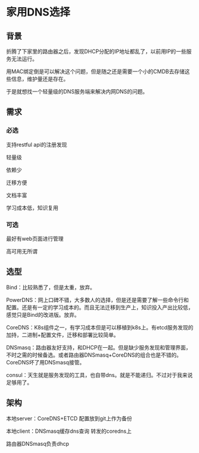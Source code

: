 # 家用DNS选择

## 背景

折腾了下家里的路由器之后，发现DHCP分配的IP地址都乱了，以前用IP的一些服务无法运行。

用MAC绑定倒是可以解决这个问题，但是随之还是需要一个小的CMDB去存储这些信息，维护量还是存在。

于是就想找一个轻量级的DNS服务端来解决内网DNS的问题。

## 需求

### 必选

支持restful api的注册发现

轻量级

依赖少

迁移方便

文档丰富

学习成本低，知识复用

### 可选

最好有web页面进行管理

高可用无所谓



## 选型

Bind：比较熟悉了，但是太重，放弃。

PowerDNS：网上口碑不错，大多数人的选择，但是还是需要了解一些命令行和配置。还是有一定的学习成本的。而且无法迁移到生产上，知识投入产出比较低，感觉只是Bind的改进版。放弃。

CoreDNS：K8s组件之一，有学习成本但是可以移植到k8s上。有etcd服务发现的加持，二进制+配置文件，迁移和部署比较简单。

DNSmasq：路由器友好支持，和DHCP在一起。但是缺少服务发现和管理界面，不时之需的时候备选。或者路由器DNSmasq+CoreDNS的组合也是不错的。CoreDNS坏了用DNSmasq接管。

consul：天生就是服务发现的工具，也自带dns。就是不能递归。不过对于我来说足够用了。



## 架构



本地server：CoreDNS+ETCD 配置放到git上作为备份

本地client：DNSmasq缓存dns查询 转发的coredns上

路由器DNSmasq负责dhcp